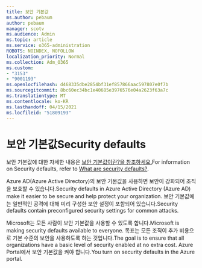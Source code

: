 ```yaml
---
title: 보안 기본값
ms.author: pebaum
author: pebaum
manager: scotv
ms.audience: Admin
ms.topic: article
ms.service: o365-administration
ROBOTS: NOINDEX, NOFOLLOW
localization_priority: Normal
ms.collection: Adm_O365
ms.custom:
- "3153"
- "9001193"
ms.openlocfilehash: d468335dbe2854bf31ef857866aac597807e0f7b
ms.sourcegitcommit: 8bc60ec34bc1e40685e3976576e04a2623f63a7c
ms.translationtype: MT
ms.contentlocale: ko-KR
ms.lasthandoff: 04/15/2021
ms.locfileid: "51809193"
---
```

# <a name="security-defaults"></a><span data-ttu-id="bdec5-102">보안 기본값</span><span class="sxs-lookup"><span data-stu-id="bdec5-102">Security defaults</span></span>

<span data-ttu-id="bdec5-103">보안 기본값에 대한 자세한 내용은 [보안 기본값이란?을 참조하세요.](https://docs.microsoft.com/azure/active-directory/conditional-access/concept-conditional-access-security-defaults)</span><span class="sxs-lookup"><span data-stu-id="bdec5-103">For information on Security defaults, refer to [What are security defaults?](https://docs.microsoft.com/azure/active-directory/conditional-access/concept-conditional-access-security-defaults).</span></span>

<span data-ttu-id="bdec5-104">Azure AD(Azure Active Directory)의 보안 기본값을 사용하면 보안이 강화되어 조직을 보호할 수 있습니다.</span><span class="sxs-lookup"><span data-stu-id="bdec5-104">Security defaults in Azure Active Directory (Azure AD) make it easier to be secure and help protect your organization.</span></span> <span data-ttu-id="bdec5-105">보안 기본값에는 일반적인 공격에 대해 미리 구성한 보안 설정이 포함되어 있습니다.</span><span class="sxs-lookup"><span data-stu-id="bdec5-105">Security defaults contain preconfigured security settings for common attacks.</span></span>

<span data-ttu-id="bdec5-106">Microsoft는 모든 사람이 보안 기본값을 사용할 수 있도록 합니다.</span><span class="sxs-lookup"><span data-stu-id="bdec5-106">Microsoft is making security defaults available to everyone.</span></span> <span data-ttu-id="bdec5-107">목표는 모든 조직이 추가 비용으로 기본 수준의 보안을 사용하도록 하는 것입니다.</span><span class="sxs-lookup"><span data-stu-id="bdec5-107">The goal is to ensure that all organizations have a basic level of security enabled at no extra cost.</span></span> <span data-ttu-id="bdec5-108">Azure Portal에서 보안 기본값을 켜야 합니다.</span><span class="sxs-lookup"><span data-stu-id="bdec5-108">You turn on security defaults in the Azure portal.</span></span>
